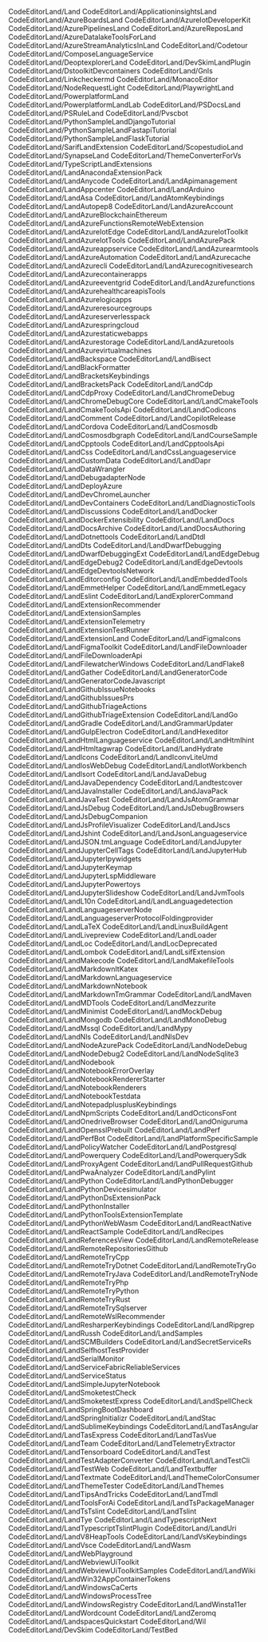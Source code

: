 CodeEditorLand/Land CodeEditorLand/ApplicationinsightsLand
CodeEditorLand/AzureBoardsLand CodeEditorLand/AzureIotDeveloperKit
CodeEditorLand/AzurePipelinesLand CodeEditorLand/AzureReposLand
CodeEditorLand/AzureDatalakeToolsForLand
CodeEditorLand/AzureStreamAnalyticsInLand CodeEditorLand/Codetour
CodeEditorLand/ComposeLanguageService CodeEditorLand/DeoptexplorerLand
CodeEditorLand/DevSkimLandPlugin CodeEditorLand/DstoolkitDevcontainers
CodeEditorLand/Gnls CodeEditorLand/Linkcheckermd CodeEditorLand/MonacoEditor
CodeEditorLand/NodeRequestLight CodeEditorLand/PlaywrightLand
CodeEditorLand/PowerplatformLand CodeEditorLand/PowerplatformLandLab
CodeEditorLand/PSDocsLand CodeEditorLand/PSRuleLand CodeEditorLand/Pvscbot
CodeEditorLand/PythonSampleLandDjangoTutorial
CodeEditorLand/PythonSampleLandFastapiTutorial
CodeEditorLand/PythonSampleLandFlaskTutorial CodeEditorLand/SarifLandExtension
CodeEditorLand/ScopestudioLand CodeEditorLand/SynapseLand
CodeEditorLand/ThemeConverterForVs CodeEditorLand/TypeScriptLandExtensions
CodeEditorLand/LandAnacondaExtensionPack CodeEditorLand/LandAnycode
CodeEditorLand/LandApimanagement CodeEditorLand/LandAppcenter
CodeEditorLand/LandArduino CodeEditorLand/LandAsa
CodeEditorLand/LandAtomKeybindings CodeEditorLand/LandAutopep8
CodeEditorLand/LandAzureAccount CodeEditorLand/LandAzureBlockchainEthereum
CodeEditorLand/LandAzureFunctionsRemoteWebExtension
CodeEditorLand/LandAzureIotEdge CodeEditorLand/LandAzureIotToolkit
CodeEditorLand/LandAzureIotTools CodeEditorLand/LandAzurePack
CodeEditorLand/LandAzureappservice CodeEditorLand/LandAzurearmtools
CodeEditorLand/LandAzureAutomation CodeEditorLand/LandAzurecache
CodeEditorLand/LandAzurecli CodeEditorLand/LandAzurecognitivesearch
CodeEditorLand/LandAzurecontainerapps CodeEditorLand/LandAzureeventgrid
CodeEditorLand/LandAzurefunctions CodeEditorLand/LandAzurehealthcareapisTools
CodeEditorLand/LandAzurelogicapps CodeEditorLand/LandAzureresourcegroups
CodeEditorLand/LandAzureserverlesspack CodeEditorLand/LandAzurespringcloud
CodeEditorLand/LandAzurestaticwebapps CodeEditorLand/LandAzurestorage
CodeEditorLand/LandAzuretools CodeEditorLand/LandAzurevirtualmachines
CodeEditorLand/LandBackspace CodeEditorLand/LandBisect
CodeEditorLand/LandBlackFormatter CodeEditorLand/LandBracketsKeybindings
CodeEditorLand/LandBracketsPack CodeEditorLand/LandCdp
CodeEditorLand/LandCdpProxy CodeEditorLand/LandChromeDebug
CodeEditorLand/LandChromeDebugCore CodeEditorLand/LandCmakeTools
CodeEditorLand/LandCmakeToolsApi CodeEditorLand/LandCodicons
CodeEditorLand/LandComment CodeEditorLand/LandCopilotRelease
CodeEditorLand/LandCordova CodeEditorLand/LandCosmosdb
CodeEditorLand/LandCosmosdbgraph CodeEditorLand/LandCourseSample
CodeEditorLand/LandCpptools CodeEditorLand/LandCpptoolsApi
CodeEditorLand/LandCss CodeEditorLand/LandCssLanguageservice
CodeEditorLand/LandCustomData CodeEditorLand/LandDapr
CodeEditorLand/LandDataWrangler CodeEditorLand/LandDebugadapterNode
CodeEditorLand/LandDeployAzure CodeEditorLand/LandDevChromeLauncher
CodeEditorLand/LandDevContainers CodeEditorLand/LandDiagnosticTools
CodeEditorLand/LandDiscussions CodeEditorLand/LandDocker
CodeEditorLand/LandDockerExtensibility CodeEditorLand/LandDocs
CodeEditorLand/LandDocsArchive CodeEditorLand/LandDocsAuthoring
CodeEditorLand/LandDotnettools CodeEditorLand/LandDtdl CodeEditorLand/LandDts
CodeEditorLand/LandDwarfDebugging CodeEditorLand/LandDwarfDebuggingExt
CodeEditorLand/LandEdgeDebug CodeEditorLand/LandEdgeDebug2
CodeEditorLand/LandEdgeDevtools CodeEditorLand/LandEdgeDevtoolsNetwork
CodeEditorLand/LandEditorconfig CodeEditorLand/LandEmbeddedTools
CodeEditorLand/LandEmmetHelper CodeEditorLand/LandEmmetLegacy
CodeEditorLand/LandEslint CodeEditorLand/LandExplorerCommand
CodeEditorLand/LandExtensionRecommender CodeEditorLand/LandExtensionSamples
CodeEditorLand/LandExtensionTelemetry CodeEditorLand/LandExtensionTestRunner
CodeEditorLand/LandExtensionLand CodeEditorLand/LandFigmaIcons
CodeEditorLand/LandFigmaToolkit CodeEditorLand/LandFileDownloader
CodeEditorLand/LandFileDownloaderApi CodeEditorLand/LandFilewatcherWindows
CodeEditorLand/LandFlake8 CodeEditorLand/LandGather
CodeEditorLand/LandGeneratorCode CodeEditorLand/LandGeneratorCodeJavascript
CodeEditorLand/LandGithubIssueNotebooks CodeEditorLand/LandGithubIssuesPrs
CodeEditorLand/LandGithubTriageActions CodeEditorLand/LandGithubTriageExtension
CodeEditorLand/LandGo CodeEditorLand/LandGradle
CodeEditorLand/LandGrammarUpdater CodeEditorLand/LandGulpElectron
CodeEditorLand/LandHexeditor CodeEditorLand/LandHtmlLanguageservice
CodeEditorLand/LandHtmlhint CodeEditorLand/LandHtmltagwrap
CodeEditorLand/LandHydrate CodeEditorLand/LandIcons
CodeEditorLand/LandIconvLiteUmd CodeEditorLand/LandIosWebDebug
CodeEditorLand/LandIotWorkbench CodeEditorLand/LandIsort
CodeEditorLand/LandJavaDebug CodeEditorLand/LandJavaDependency
CodeEditorLand/Landtestcover CodeEditorLand/LandJavaInstaller
CodeEditorLand/LandJavaPack CodeEditorLand/LandJavaTest
CodeEditorLand/LandJsAtomGrammar CodeEditorLand/LandJsDebug
CodeEditorLand/LandJsDebugBrowsers CodeEditorLand/LandJsDebugCompanion
CodeEditorLand/LandJsProfileVisualizer CodeEditorLand/LandJscs
CodeEditorLand/LandJshint CodeEditorLand/LandJsonLanguageservice
CodeEditorLand/LandJSON.tmLanguage CodeEditorLand/LandJupyter
CodeEditorLand/LandJupyterCellTags CodeEditorLand/LandJupyterHub
CodeEditorLand/LandJupyterIpywidgets CodeEditorLand/LandJupyterKeymap
CodeEditorLand/LandJupyterLspMiddleware CodeEditorLand/LandJupyterPowertoys
CodeEditorLand/LandJupyterSlideshow CodeEditorLand/LandJvmTools
CodeEditorLand/LandL10n CodeEditorLand/LandLanguagedetection
CodeEditorLand/LandLanguageserverNode
CodeEditorLand/LandLanguageserverProtocolFoldingprovider
CodeEditorLand/LandLaTeX CodeEditorLand/LandLinuxBuildAgent
CodeEditorLand/LandLivepreview CodeEditorLand/LandLoader CodeEditorLand/LandLoc
CodeEditorLand/LandLocDeprecated CodeEditorLand/LandLombok
CodeEditorLand/LandLsifExtension CodeEditorLand/LandMakecode
CodeEditorLand/LandMakefileTools CodeEditorLand/LandMarkdownItKatex
CodeEditorLand/LandMarkdownLanguageservice CodeEditorLand/LandMarkdownNotebook
CodeEditorLand/LandMarkdownTmGrammar CodeEditorLand/LandMaven
CodeEditorLand/LandMDTools CodeEditorLand/LandMezzurite
CodeEditorLand/LandMinimist CodeEditorLand/LandMockDebug
CodeEditorLand/LandMongodb CodeEditorLand/LandMonoDebug CodeEditorLand/LandMssql
CodeEditorLand/LandMypy CodeEditorLand/LandNls CodeEditorLand/LandNlsDev
CodeEditorLand/LandNodeAzurePack CodeEditorLand/LandNodeDebug
CodeEditorLand/LandNodeDebug2 CodeEditorLand/LandNodeSqlite3
CodeEditorLand/LandNodebook CodeEditorLand/LandNotebookErrorOverlay
CodeEditorLand/LandNotebookRendererStarter CodeEditorLand/LandNotebookRenderers
CodeEditorLand/LandNotebookTestdata
CodeEditorLand/LandNotepadplusplusKeybindings CodeEditorLand/LandNpmScripts
CodeEditorLand/LandOcticonsFont CodeEditorLand/LandOnedriveBrowser
CodeEditorLand/LandOniguruma CodeEditorLand/LandOpensslPrebuilt
CodeEditorLand/LandPerf CodeEditorLand/LandPerfBot
CodeEditorLand/LandPlatformSpecificSample CodeEditorLand/LandPolicyWatcher
CodeEditorLand/LandPostgresql CodeEditorLand/LandPowerquery
CodeEditorLand/LandPowerquerySdk CodeEditorLand/LandProxyAgent
CodeEditorLand/LandPullRequestGithub CodeEditorLand/LandPwaAnalyzer
CodeEditorLand/LandPylint CodeEditorLand/LandPython
CodeEditorLand/LandPythonDebugger CodeEditorLand/LandPythonDevicesimulator
CodeEditorLand/LandPythonDsExtensionPack CodeEditorLand/LandPythonInstaller
CodeEditorLand/LandPythonToolsExtensionTemplate CodeEditorLand/LandPythonWebWasm
CodeEditorLand/LandReactNative CodeEditorLand/LandReactSample
CodeEditorLand/LandRecipes CodeEditorLand/LandReferencesView
CodeEditorLand/LandRemoteRelease CodeEditorLand/LandRemoteRepositoriesGithub
CodeEditorLand/LandRemoteTryCpp CodeEditorLand/LandRemoteTryDotnet
CodeEditorLand/LandRemoteTryGo CodeEditorLand/LandRemoteTryJava
CodeEditorLand/LandRemoteTryNode CodeEditorLand/LandRemoteTryPhp
CodeEditorLand/LandRemoteTryPython CodeEditorLand/LandRemoteTryRust
CodeEditorLand/LandRemoteTrySqlserver CodeEditorLand/LandRemoteWslRecommender
CodeEditorLand/LandResharperKeybindings CodeEditorLand/LandRipgrep
CodeEditorLand/LandRussh CodeEditorLand/LandSamples
CodeEditorLand/LandSCMBuilders CodeEditorLand/LandSecretServiceRs
CodeEditorLand/LandSelfhostTestProvider CodeEditorLand/LandSerialMonitor
CodeEditorLand/LandServiceFabricReliableServices
CodeEditorLand/LandServiceStatus CodeEditorLand/LandSimpleJupyterNotebook
CodeEditorLand/LandSmoketestCheck CodeEditorLand/LandSmoketestExpress
CodeEditorLand/LandSpellCheck CodeEditorLand/LandSpringBootDashboard
CodeEditorLand/LandSpringInitializr CodeEditorLand/LandStac
CodeEditorLand/LandSublimeKeybindings CodeEditorLand/LandTasAngular
CodeEditorLand/LandTasExpress CodeEditorLand/LandTasVue CodeEditorLand/LandTeam
CodeEditorLand/LandTelemetryExtractor CodeEditorLand/LandTensorboard
CodeEditorLand/LandTest CodeEditorLand/LandTestAdapterConverter
CodeEditorLand/LandTestCli CodeEditorLand/LandTestWeb
CodeEditorLand/LandTextbuffer CodeEditorLand/LandTextmate
CodeEditorLand/LandThemeColorConsumer CodeEditorLand/LandThemeTester
CodeEditorLand/LandThemes CodeEditorLand/LandTipsAndTricks
CodeEditorLand/LandTmdl CodeEditorLand/LandToolsForAi
CodeEditorLand/LandTsPackageManager CodeEditorLand/LandTsTslint
CodeEditorLand/LandTslint CodeEditorLand/LandTye
CodeEditorLand/LandTypescriptNext CodeEditorLand/LandTypescriptTslintPlugin
CodeEditorLand/LandUri CodeEditorLand/LandV8HeapTools
CodeEditorLand/LandVsKeybindings CodeEditorLand/LandVsce CodeEditorLand/LandWasm
CodeEditorLand/LandWebPlayground CodeEditorLand/LandWebviewUiToolkit
CodeEditorLand/LandWebviewUiToolkitSamples CodeEditorLand/LandWiki
CodeEditorLand/LandWin32AppContainerTokens CodeEditorLand/LandWindowsCaCerts
CodeEditorLand/LandWindowsProcessTree CodeEditorLand/LandWindowsRegistry
CodeEditorLand/LandWinsta11er CodeEditorLand/LandWordcount
CodeEditorLand/LandZeromq CodeEditorLand/LandspacesQuickstart CodeEditorLand/Wil
CodeEditorLand/DevSkim CodeEditorLand/TestBed
